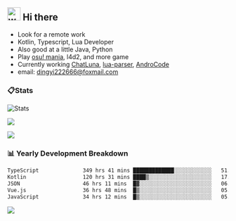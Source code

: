 ## <img alt="wave" src="https://raw.githubusercontent.com/MartinHeinz/MartinHeinz/master/wave.gif" width="30px"> Hi there

- Look for a remote work
- Kotlin, Typescript, Lua Developer
- Also good at a little Java, Python
- Play [osu! mania](https://osu.ppy.sh/users/29808669), l4d2, and more game
- Currently working [ChatLuna](https://github.com/ChatLunaLab), [lua-parser](https://github.com/dingyi222666/lua-parser), [AndroCode](https://github.com/dingyi222666/AndroCode)
- email: [dingyi222666@foxmail.com](mailto:dingyi222666@foxmail.com)

### 📋Stats

![Stats](https://github-readme-stats.vercel.app/api?username=dingyi222666&show_icons=true&icon_color=47A69E&title_color=47A69E&count_private=true)    

![](https://api.githubtrends.io/user/svg/dingyi222666/langs?time_range=one_year&include_private=True&loc_metric=changed&theme=classic)

![](http://github-profile-summary-cards.vercel.app/api/cards/productive-time?username=dingyi222666&theme=nord_dark&utcOffset=8)

### 📊 Yearly Development Breakdown

<!--START_SECTION:waka-->

```txt
TypeScript              349 hrs 41 mins █████████████░░░░░░░░░░░░   51.56 %
Kotlin                  120 hrs 31 mins ████▒░░░░░░░░░░░░░░░░░░░░   17.77 %
JSON                    46 hrs 11 mins  █▓░░░░░░░░░░░░░░░░░░░░░░░   06.81 %
Vue.js                  36 hrs 48 mins  █▒░░░░░░░░░░░░░░░░░░░░░░░   05.43 %
JavaScript              34 hrs 12 mins  █▒░░░░░░░░░░░░░░░░░░░░░░░   05.04 %
```

<!--END_SECTION:waka-->

![](https://komarev.com/ghpvc/?username=dingyi222666)
